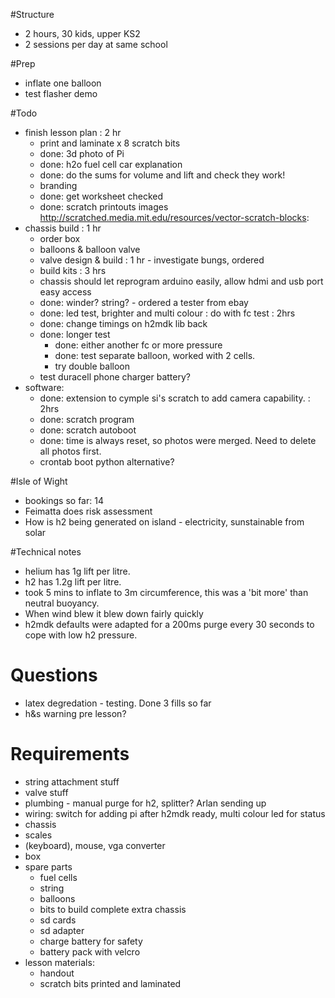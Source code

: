 #Structure

* 2 hours, 30 kids, upper KS2
* 2 sessions per day at same school

#Prep

* inflate one balloon
* test flasher demo

#Todo

* finish lesson plan : 2 hr
    * print and laminate x 8 scratch bits
    * done: 3d photo of Pi
    * done: h2o fuel cell car explanation
    * done: do the sums for volume and lift and check they work!
    * branding
    * done: get worksheet checked
    * done: scratch printouts images http://scratched.media.mit.edu/resources/vector-scratch-blocks:
* chassis build : 1 hr
    * order box
    * balloons & balloon valve
    * valve design & build : 1 hr - investigate bungs, ordered
    * build kits : 3 hrs
    * chassis should let reprogram arduino easily, allow hdmi and usb port easy access
    * done: winder? string? - ordered a tester from ebay
    * done: led test, brighter and multi colour : do with fc test : 2hrs
    * done: change timings on h2mdk lib back
    * done: longer test
        * done: either another fc or more pressure
        * done: test separate balloon, worked with 2 cells.
        * try double balloon
    * test duracell phone charger battery?
* software:
    * done: extension to cymple si's scratch to add camera capability. : 2hrs
    * done: scratch program
    * done: scratch autoboot
    * done: time is always reset, so photos were merged. Need to delete all photos first.
    * crontab boot python alternative?


#Isle of Wight

* bookings so far: 14
* Feimatta does risk assessment
* How is h2 being generated on island - electricity, sunstainable from solar

#Technical notes

* helium has 1g lift per litre.
* h2 has 1.2g lift per litre.
* took 5 mins to inflate to 3m circumference, this was a 'bit more' than neutral buoyancy. 
* When wind blew it blew down fairly quickly
* h2mdk defaults were adapted for a 200ms purge every 30 seconds to cope with low h2 pressure.

# Questions

* latex degredation - testing. Done 3 fills so far
* h&s warning pre lesson?

# Requirements 

* string attachment stuff
* valve stuff
* plumbing - manual purge for h2, splitter? Arlan sending up
* wiring: switch for adding pi after h2mdk ready, multi colour led for status
* chassis
* scales
* (keyboard), mouse, vga converter
* box
* spare parts
    * fuel cells
    * string
    * balloons
    * bits to build complete extra chassis
    * sd cards
    * sd adapter
    * charge battery for safety
    * battery pack with velcro
* lesson materials:
    * handout
    * scratch bits printed and laminated


